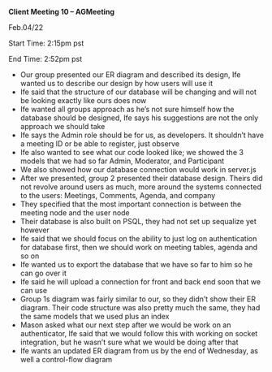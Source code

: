 ﻿**Client Meeting 10 – AGMeeting**

Feb.04/22

Start Time: 2:15pm pst

End Time: 2:52pm pst

- Our group presented our ER diagram and described its design, Ife wanted us to describe our design by how users will use it
- Ife said that the structure of our database will be changing and will not be looking exactly like ours does now
- Ife wanted all groups approach as he’s not sure himself how the database should be designed, Ife says his suggestions are not the only approach we should take
- Ife says the Admin role should be for us, as developers. It shouldn’t have a meeting ID or be able to register, just observe
- Ife also wanted to see what our code looked like; we showed the 3 models that we had so far Admin, Moderator, and Participant
- We also showed how our database connection would work in server.js
- After we presented, group 2 presented their database design. Theirs did not revolve around users as much, more around the systems connected to the users: Meetings, Comments, Agenda, and company
- They specified that the most important connection is between the meeting node and the user node
- Their database is also built on PSQL, they had not set up sequalize yet however
- Ife said that we should focus on the ability to just log on authentication for database first, then we should work on meeting tables, agenda and so on
- Ife wanted us to export the database that we have so far to him so he can go over it
- Ife said he will upload a connection for front and back end soon that we can use
- Group 1s diagram was fairly similar to our, so they didn’t show their ER diagram. Their code structure was also pretty much the same, they had the same models that we used plus an index
- Mason asked what our next step after we would be work on an authenticator, Ife said that we would follow this with working on socket integration, but he wasn’t sure what we would be doing after that
- Ife wants an updated ER diagram from us by the end of Wednesday, as well a control-flow diagram 

